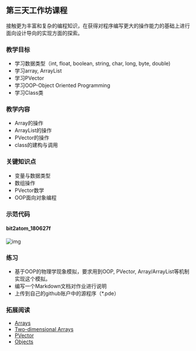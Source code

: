 ## 第三天工作坊课程

接触更为丰富和复杂的编程知识，在获得对程序编写更大的操作能力的基础上进行面向设计导向的实现方面的探索。

### 教学目标
- 学习数据类型（int, float, boolean, string, char, long, byte, double)
- 学习array, ArrayList
- 学习PVector
- 学习OOP-Object Oriented Programming
- 学习Class类

### 教学内容
- Array的操作
- ArrayList的操作
- PVector的操作
- class的建构与调用

### 关键知识点
- 变量与数据类型
- 数组操作
- PVector数学
- OOP面向对象编程

### 示范代码
#### bit2atom_180627f  

![img](https://github.com/ddurAdvisor/CreativeCoding_2018Summer/blob/master/ProcessingCourse/Day3_workshop/Img/bit2atom_180627f.png)

### 练习
- 基于OOP的物理学现象模拟，要求用到OOP, PVector, Array/ArrayList等机制实现这个模拟。
- 编写一个Markdown文档对作业进行说明
- 上传到自己的github账户中的源程序（*.pde）

### 拓展阅读
- [Arrays](https://www.processing.org/tutorials/arrays/)
- [Two-dimensional Arrays](https://www.processing.org/tutorials/2darray/)
- [PVector](https://www.processing.org/tutorials/pvector/)
- [Objects](https://www.processing.org/tutorials/objects/)
